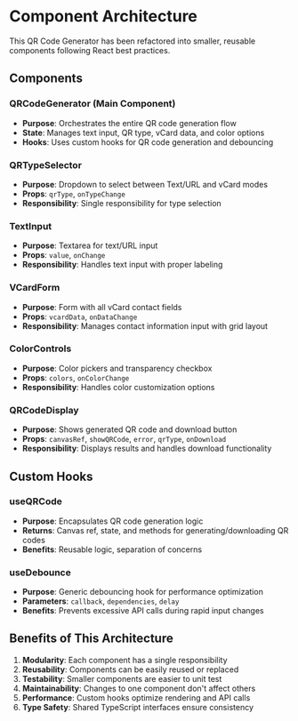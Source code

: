 # Component Architecture

This QR Code Generator has been refactored into smaller, reusable components following React best practices.

## Components

### QRCodeGenerator (Main Component)

- **Purpose**: Orchestrates the entire QR code generation flow
- **State**: Manages text input, QR type, vCard data, and color options
- **Hooks**: Uses custom hooks for QR code generation and debouncing

### QRTypeSelector

- **Purpose**: Dropdown to select between Text/URL and vCard modes
- **Props**: `qrType`, `onTypeChange`
- **Responsibility**: Single responsibility for type selection

### TextInput

- **Purpose**: Textarea for text/URL input
- **Props**: `value`, `onChange`
- **Responsibility**: Handles text input with proper labeling

### VCardForm

- **Purpose**: Form with all vCard contact fields
- **Props**: `vcardData`, `onDataChange`
- **Responsibility**: Manages contact information input with grid layout

### ColorControls

- **Purpose**: Color pickers and transparency checkbox
- **Props**: `colors`, `onColorChange`
- **Responsibility**: Handles color customization options

### QRCodeDisplay

- **Purpose**: Shows generated QR code and download button
- **Props**: `canvasRef`, `showQRCode`, `error`, `qrType`, `onDownload`
- **Responsibility**: Displays results and handles download functionality

## Custom Hooks

### useQRCode

- **Purpose**: Encapsulates QR code generation logic
- **Returns**: Canvas ref, state, and methods for generating/downloading QR codes
- **Benefits**: Reusable logic, separation of concerns

### useDebounce

- **Purpose**: Generic debouncing hook for performance optimization
- **Parameters**: `callback`, `dependencies`, `delay`
- **Benefits**: Prevents excessive API calls during rapid input changes

## Benefits of This Architecture

1. **Modularity**: Each component has a single responsibility
2. **Reusability**: Components can be easily reused or replaced
3. **Testability**: Smaller components are easier to unit test
4. **Maintainability**: Changes to one component don't affect others
5. **Performance**: Custom hooks optimize rendering and API calls
6. **Type Safety**: Shared TypeScript interfaces ensure consistency
